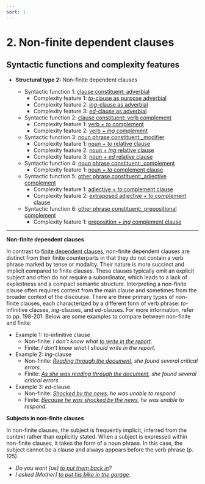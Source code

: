 ```yaml
---
sort: 1
---
```


# 2. Non-finite dependent clauses

## Syntactic functions and complexity features

- **Structural type 2:** Non-finite dependent clauses

    - Syntactic function 1: [clause constituent: adverbial](1_Syntactic%20function1.html#2-1-clause-constituent-adverbial)
        - Complexity feature 1: [*to*-clause as purpose adverbial](1_Syntactic%20function1.html#2-1-1-to--clause-as-purpose-adverbial)
        - Complexity feature 2: [*ing*-clause as adverbial](1_Syntactic%20function1.html#2-1-2-ing--clause-as-adverbial) 
        - Complexity feature 3: [*ed*-clause as adverbial](1_Syntactic%20function1.html#2-1-3-ed--clause-as-adverbial)
    - Syntactic function 2: [clause constituent: verb complement](2_Syntactic%20function2.html#2-2-clause-constituent-verb-complement)
        - Complexity feature 1: [verb + *to* complement](2_Syntactic%20function2.html#2-2-1-verb--to-complement-clause)
        - Complexity feature 2: [verb + *ing* complement](2_Syntactic%20function2.html#2-2-2-verb--ing-complement-clause)
    - Syntactic function 3: [noun phrase constituent:_modifier](3_Syntactic%20function3.html#2-3-noun-phrase-constituent-modifier)
        - Complexity feature 1: [noun + *to* relative clause](3_Syntactic%20function3.html#2-3-1-noun--to-relative-clause)
        - Complexity feature 2: [noun + *ing* relative clause](3_Syntactic%20function3.html#2-3-2-noun--ing-relative-clause)
        - Complexity feature 3: [noun + *ed* relative clause](3_Syntactic%20function3.html#2-3-3-noun--ed-relative-clause)
    - Syntactic function 4: [noun phrase constituent:_complement](4_Syntactic%20function4.html#2-4-noun-phrase-constituent-complement)
        - Complexity feature 1: [noun + *to* complement clause](4_Syntactic%20function4.html#2-4-1-noun--to-complement-clause)
    - Syntactic function 5: [other phrase constituent:_adjective complement](5_Syntactic%20function5.html#2-5-other-phrase-constituent-adjective-complement)
        - Complexity feature 1: [adjective + *to* complement clause](5_Syntactic%20function5.html#2-5-1-adjective--to-complement-clause)
        - Complexity feature 2: [extraposed adjective + *to* complement clause](5_Syntactic%20function5.html#2-5-2-extraposed-adjective--to-complement-clause)
    - Syntactic function 6: [other phrase constituent:_prepositional complement](6_Syntactic%20function6.html#2-6-other-phrase-constituent-prepositional-complement)
        - Complexity feature 1: [preposition + *ing* complement clause](6_Syntactic%20function6.html#2-6-1-preposition--ing-complement-clause)

---

**Non-finite dependent clauses**

In contrast to [finite dependent clauses](../1_structural%20type1/#1-finite-dependent-clauses), non-finite dependent clauses are distinct from their finite counterparts in that they do not contain a verb phrase marked by tense or modality. Their nature is more succinct and implicit compared to finite clauses. These clauses typically omit an explicit subject and often do not require a subordinator, which leads to a lack of explicitness and a compact semantic structure. Interpreting a non-finite clause often requires context from the main clause and sometimes from the broader context of the discourse. There are three primary types of non-finite clauses, each characterized by a different form of verb phrase: *to*-infinitive clauses, *ing*-clauses, and *ed*-clauses. For more information, refer to pp. 198-201. Below are some examples to compare between non-finite and finite:
- Example 1: *to*-infinitive clause
    - Non-finite: *I don't know what <ins>to write in the report</ins>.*
    - Finite: *I don't know what I should write in the report.*
- Example 2: *ing*-clause 
    - Non-finite: *<ins>Reading through the document</ins>, she found several critical errors.*
    - Finite: *<ins>As she was reading through the document</ins>, she found several critical errors.*
- Example 3: *ed*-clause
    - Non-finite: *<ins>Shocked by the news</ins>, he was unable to respond.*
    - Finite: *<ins>Because he was shocked by the news</ins>, he was unable to respond.*

**Subjects in non-finite clauses**

In non-finite clauses, the subject is frequently implicit, inferred from the context rather than explicitly stated. When a subject is expressed within non-finite clauses, it takes the form of a noun phrase. In this case, the subject cannot be a clause and always appears before the verb phrase (p. 125).
- *Do you want [us] <ins>to put them back in</ins>?* 
- *I asked [Mother] <ins>to put his bike in the garage</ins>.* 
